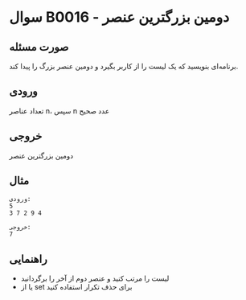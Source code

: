 # سوال B0016 - دومین بزرگترین عنصر

## صورت مسئله
برنامه‌ای بنویسید که یک لیست را از کاربر بگیرد و دومین عنصر بزرگ را پیدا کند.

## ورودی
تعداد عناصر n، سپس n عدد صحیح

## خروجی
دومین بزرگترین عنصر

## مثال
```
ورودی:
5
3 7 2 9 4

خروجی:
7
```

## راهنمایی
- لیست را مرتب کنید و عنصر دوم از آخر را برگردانید
- یا از set برای حذف تکرار استفاده کنید
